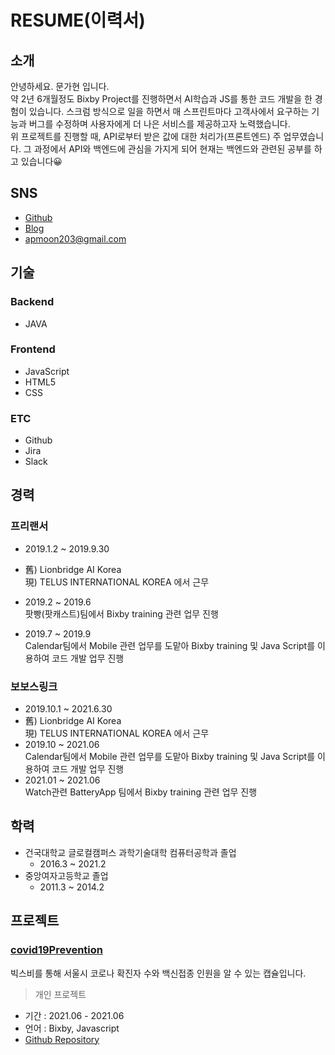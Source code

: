 # RESUME(이력서)

## 소개

안녕하세요. 문가현 입니다.   
약 2년 6개월정도 Bixby Project를 진행하면서 AI학습과 JS를 통한 코드 개발을 한 경험이 있습니다. 스크럼 방식으로 일을 하면서 매 스프린트마다 고객사에서 요구하는 기능과 버그를 수정하며
사용자에게 더 나은 서비스를 제공하고자 노력했습니다.   
위 프로젝트를 진행할 때, API로부터 받은 값에 대한 처리가(프론트엔드) 주 업무였습니다. 그 과정에서 API와 백엔드에 관심을 가지게 되어 현재는 백엔드와 관련된 공부를 하고 있습니다😀

## SNS

- [Github](https://github.com/apparent-moon)
- [Blog](https://apparent-moon.github.io/)
- <apmoon203@gmail.com>

## 기술

### Backend
- JAVA

### Frontend
- JavaScript
- HTML5
- CSS

### ETC
- Github
- Jira
- Slack

## 경력

### 프리랜서
- 2019.1.2 ~ 2019.9.30
- 舊) Lionbridge AI Korea   
  現) TELUS INTERNATIONAL KOREA 에서 근무
- 2019.2 ~ 2019.6   
팟빵(팟캐스트)팀에서 Bixby training 관련 업무 진행

- 2019.7 ~ 2019.9   
Calendar팀에서 Mobile 관련 업무를 도맡아 Bixby training 및 Java Script를 이용하여 코드 개발 업무 진행

### 보보스링크
- 2019.10.1 ~ 2021.6.30
- 舊) Lionbridge AI Korea   
  現) TELUS INTERNATIONAL KOREA 에서 근무
- 2019.10 ~ 2021.06   
Calendar팀에서 Mobile 관련 업무를 도맡아 Bixby training 및 Java Script를 이용하여 코드 개발 업무 진행
- 2021.01 ~ 2021.06   
Watch관련 BatteryApp 팀에서 Bixby training 관련 업무 진행

## 학력
- 건국대학교 글로컬캠퍼스 과학기술대학 컴퓨터공학과 졸업
  * 2016.3 ~ 2021.2
- 중앙여자고등학교 졸업
  * 2011.3 ~ 2014.2

## 프로젝트

### [covid19Prevention](https://github.com/apparent-moon/bixby_covid19Vaccination)
빅스비를 통해 서울시 코로나 확진자 수와 백신접종 인원을 알 수 있는 캡슐입니다.
> 개인 프로젝트
- 기간 : 2021.06 - 2021.06
- 언어 : Bixby, Javascript
- [Github Repository](https://github.com/apparent-moon/bixby_covid19Vaccination)
